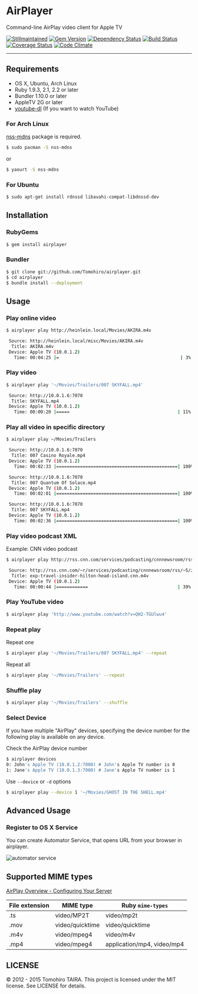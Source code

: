 AirPlayer
================================================================================

Command-line AirPlay video client for Apple TV

[![Stillmaintained](http://stillmaintained.com/Tomohiro/airplayer.png)](http://stillmaintained.com/Tomohiro/airplayer)
[![Gem Version](https://img.shields.io/gem/v/airplayer.svg?style=flat-square)](http://badge.fury.io/rb/airplayer)
[![Dependency Status](https://img.shields.io/gemnasium/Tomohiro/airplayer.svg?style=flat-square)](https://gemnasium.com/Tomohiro/airplayer)
[![Build Status](https://img.shields.io/travis/Tomohiro/airplayer.svg?style=flat-square)](https://travis-ci.org/Tomohiro/airplayer)
[![Coverage Status](https://img.shields.io/coveralls/Tomohiro/airplayer.svg?style=flat-square)](https://coveralls.io/r/Tomohiro/airplayer)
[![Code Climate](https://img.shields.io/codeclimate/github/Tomohiro/airplayer.svg?style=flat-square)](https://codeclimate.com/github/Tomohiro/airplayer)


---


Requirements
-------------------------------------------------------------------------------

- OS X, Ubuntu, Arch Linux
- Ruby 1.9.3, 2.1, 2.2 or later
- Bundler 1.10.0 or later
- AppleTV 2G or later
- [youtube-dl](http://rg3.github.com/youtube-dl/) (If you want to watch YouTube)

### For Arch Linux

[nss-mdns](https://www.archlinux.org/packages/extra/x86_64/nss-mdns/) package is required.

```sh
$ sudo pacman -S nss-mdns
```
or

```sh
$ yaourt -S nss-mdns
```

### For Ubuntu

```sh
$ sudo apt-get install rdnssd libavahi-compat-libdnssd-dev
```


Installation
--------------------------------------------------------------------------------

### RubyGems

```sh
$ gem install airplayer
```

### Bundler

```sh
$ git clone git://github.com/Tomohiro/airplayer.git
$ cd airplayer
$ bundle install --deployment
```


Usage
--------------------------------------------------------------------------------

### Play online video

```sh
$ airplayer play http://heinlein.local/Movies/AKIRA.m4v

 Source: http://heinlein.local/misc/Movies/AKIRA.m4v
  Title: AKIRA.m4v
 Device: Apple TV (10.0.1.2)
   Time: 00:04:25 |=                                              | 3% Streaming
```

### Play video

```sh
$ airplayer play '~/Movies/Trailers/007 SKYFALL.mp4'

 Source: http://10.0.1.6:7070
  Title: SKYFALL.mp4
 Device: Apple TV (10.0.1.2)
   Time: 00:00:20 |=====                                         | 11% Streaming
```

### Play all video in specific directory

```sh
$ airplayer play ~/Movies/Trailers

 Source: http://10.0.1.6:7070
  Title: 007 Casino Royale.mp4
 Device: Apple TV (10.0.1.2)
   Time: 00:02:33 |==============================================| 100% Complete

 Source: http://10.0.1.6:7070
  Title: 007 Quantum Of Solace.mp4
 Device: Apple TV (10.0.1.2)
   Time: 00:02:01 |==============================================| 100% Complete

 Source: http://10.0.1.6:7070
  Title: 007 SKYFALL.mp4
 Device: Apple TV (10.0.1.2)
   Time: 00:02:36 |==============================================| 100% Complete
```

### Play video podcast XML

Example: CNN video podcast

```sh
$ airplayer play http://rss.cnn.com/services/podcasting/cnnnewsroom/rss.xml

 Source: http://rss.cnn.com/~r/services/podcasting/cnnnewsroom/rss/~5/z7DirHubdP0/exp-travel-insider-hilton-head-island.cnn.m4v
  Title: exp-travel-insider-hilton-head-island.cnn.m4v
 Device: Apple TV (10.0.1.2)
   Time: 00:00:44 |============                                  | 39% Streaming
```


### Play YouTube video

```sh
$ airplayer play 'http://www.youtube.com/watch?v=QH2-TGUlwu4'
```


### Repeat play

Repeat one

```sh
$ airplayer play '~/Movies/Trailers/007 SKYFALL.mp4' --repeat
```

Repeat all

```sh
$ airplayer play '~/Movies/Trailers' --repeat
```


### Shuffle play

```sh
$ airplayer play '~/Movies/Trailers' --shuffle
```


### Select Device

If you have multiple "AirPlay" devices, specifying the device number for the following play is available on any device.

Check the AirPlay device number

```sh
$ airplayer devices
0: John's Apple TV (10.0.1.2:7000) # John's Apple TV number is 0
1: Jane's Apple TV (10.0.1.3:7000) # Jane's Apple TV number is 1
```

Use `--device` or `-d` options

```sh
$ airplayer play --device 1 '~/Movies/GHOST IN THE SHELL.mp4'
```


Advanced Usage
--------------------------------------------------------------------------------

### Register to OS X Service

You can create Automator Service, that opens URL from your browser in airplayer.

![automator service](https://cloud.githubusercontent.com/assets/154571/6997755/aa2599e8-dbc8-11e4-8cc4-9671d9cd8ad7.png)


Supported MIME types
--------------------------------------------------------------------------------

[AirPlay Overview - Configuring Your Server](http://developer.apple.com/library/ios/#documentation/AudioVideo/Conceptual/AirPlayGuide/PreparingYourMediaforAirPlay/PreparingYourMediaforAirPlay.html)

File extension | MIME type       | Ruby `mime-types`
-------------- | --------------- | -----------------------------
.ts            | video/MP2T      | video/mp2t
.mov           | video/quicktime | video/quicktime
.m4v           | video/mpeg4     | video/m4v
.mp4           | video/mpeg4     | application/mp4, video/mp4


LICENSE
--------------------------------------------------------------------------------

&copy; 2012 - 2015 Tomohiro TAIRA.
This project is licensed under the MIT license.
See LICENSE for details.
